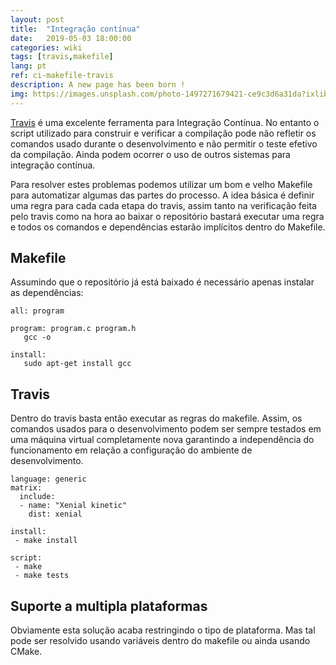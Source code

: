 ```yaml
---
layout: post
title:  "Integração contínua"
date:   2019-05-03 18:00:00
categories: wiki
tags: [travis,makefile]
lang: pt
ref: ci-makefile-travis
description: A new page has been born !
img: https://images.unsplash.com/photo-1497271679421-ce9c3d6a31da?ixlib=rb-0.3.5&s=fb2bf45324ffdbe8780fc90bb813a35e&auto=format&fit=crop&w=1051&q=80
---
```


[Travis]() é uma excelente ferramenta para Integração Contínua. No entanto o script utilizado para construir e verificar a compilação pode não refletir os comandos usado durante o desenvolvimento e não permitir o teste efetivo da compilação. Ainda podem ocorrer o uso de outros sistemas para integração contínua.

Para resolver estes problemas podemos utilizar um bom e velho Makefile para automatizar algumas das partes do processo. A idea básica é definir uma regra para cada cada etapa do travis, assim tanto na verificação feita pelo travis como na hora ao baixar o repositório bastará executar uma regra e todos os comandos e dependências estarão implícitos dentro do Makefile.

## Makefile

Assumindo que o repositório já está baixado é necessário apenas instalar as dependências:

```
all: program

program: program.c program.h
   gcc -o 

install:
   sudo apt-get install gcc
```

## Travis

Dentro do travis basta então executar as regras do makefile. Assim, os comandos usados para o desenvolvimento podem ser sempre testados em uma máquina virtual completamente nova garantindo a independência do funcionamento em relação a configuração do ambiente de desenvolvimento.

```
language: generic
matrix:
  include:
  - name: "Xenial kinetic"
    dist: xenial

install:
 - make install

script:
 - make
 - make tests
```

## Suporte a multipla plataformas

Obviamente esta solução acaba restringindo o tipo de plataforma. Mas tal pode ser resolvido usando variáveis dentro do makefile ou ainda usando CMake.
